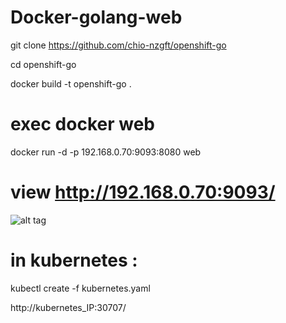 # Docker-golang-web

git clone https://github.com/chio-nzgft/openshift-go

cd openshift-go

docker build -t openshift-go .

# exec docker web

docker run -d -p 192.168.0.70:9093:8080 web

# view http://192.168.0.70:9093/



![alt tag](https://pic.pimg.tw/echochio/1482807781-1275197610_n.png)

# in kubernetes :
 
kubectl create -f kubernetes.yaml

http://kubernetes_IP:30707/

